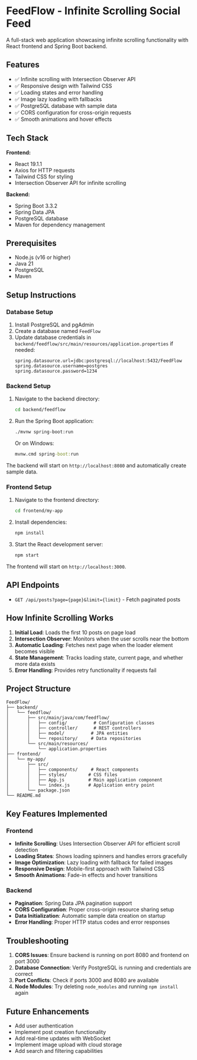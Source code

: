 # FeedFlow - Infinite Scrolling Social Feed

A full-stack web application showcasing infinite scrolling functionality with React frontend and Spring Boot backend.

## Features

- ✅ Infinite scrolling with Intersection Observer API
- ✅ Responsive design with Tailwind CSS
- ✅ Loading states and error handling
- ✅ Image lazy loading with fallbacks
- ✅ PostgreSQL database with sample data
- ✅ CORS configuration for cross-origin requests
- ✅ Smooth animations and hover effects

## Tech Stack

**Frontend:**

- React 19.1.1
- Axios for HTTP requests
- Tailwind CSS for styling
- Intersection Observer API for infinite scrolling

**Backend:**

- Spring Boot 3.3.2
- Spring Data JPA
- PostgreSQL database
- Maven for dependency management

## Prerequisites

- Node.js (v16 or higher)
- Java 21
- PostgreSQL
- Maven

## Setup Instructions

### Database Setup

1. Install PostgreSQL and pgAdmin
2. Create a database named `FeedFlow`
3. Update database credentials in `backend/feedflow/src/main/resources/application.properties` if needed:
   ```properties
   spring.datasource.url=jdbc:postgresql://localhost:5432/FeedFlow
   spring.datasource.username=postgres
   spring.datasource.password=1234
   ```

### Backend Setup

1. Navigate to the backend directory:

   ```bash
   cd backend/feedflow
   ```

2. Run the Spring Boot application:
   ```bash
   ./mvnw spring-boot:run
   ```
   Or on Windows:
   ```cmd
   mvnw.cmd spring-boot:run
   ```

The backend will start on `http://localhost:8080` and automatically create sample data.

### Frontend Setup

1. Navigate to the frontend directory:

   ```bash
   cd frontend/my-app
   ```

2. Install dependencies:

   ```bash
   npm install
   ```

3. Start the React development server:
   ```bash
   npm start
   ```

The frontend will start on `http://localhost:3000`.

## API Endpoints

- `GET /api/posts?page={page}&limit={limit}` - Fetch paginated posts

## How Infinite Scrolling Works

1. **Initial Load**: Loads the first 10 posts on page load
2. **Intersection Observer**: Monitors when the user scrolls near the bottom
3. **Automatic Loading**: Fetches next page when the loader element becomes visible
4. **State Management**: Tracks loading state, current page, and whether more data exists
5. **Error Handling**: Provides retry functionality if requests fail

## Project Structure

```
FeedFlow/
├── backend/
│   └── feedflow/
│       ├── src/main/java/com/feedflow/
│       │   ├── config/          # Configuration classes
│       │   ├── controller/      # REST controllers
│       │   ├── model/          # JPA entities
│       │   └── repository/     # Data repositories
│       └── src/main/resources/
│           └── application.properties
├── frontend/
│   └── my-app/
│       ├── src/
│       │   ├── components/     # React components
│       │   ├── styles/        # CSS files
│       │   ├── App.js         # Main application component
│       │   └── index.js       # Application entry point
│       └── package.json
└── README.md
```

## Key Features Implemented

### Frontend

- **Infinite Scrolling**: Uses Intersection Observer API for efficient scroll detection
- **Loading States**: Shows loading spinners and handles errors gracefully
- **Image Optimization**: Lazy loading with fallback for failed images
- **Responsive Design**: Mobile-first approach with Tailwind CSS
- **Smooth Animations**: Fade-in effects and hover transitions

### Backend

- **Pagination**: Spring Data JPA pagination support
- **CORS Configuration**: Proper cross-origin resource sharing setup
- **Data Initialization**: Automatic sample data creation on startup
- **Error Handling**: Proper HTTP status codes and error responses

## Troubleshooting

1. **CORS Issues**: Ensure backend is running on port 8080 and frontend on port 3000
2. **Database Connection**: Verify PostgreSQL is running and credentials are correct
3. **Port Conflicts**: Check if ports 3000 and 8080 are available
4. **Node Modules**: Try deleting `node_modules` and running `npm install` again

## Future Enhancements

- Add user authentication
- Implement post creation functionality
- Add real-time updates with WebSocket
- Implement image upload with cloud storage
- Add search and filtering capabilities
